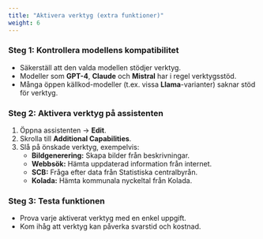 ```yaml
---
title: "Aktivera verktyg (extra funktioner)"
weight: 6
---
```


### Steg 1: Kontrollera modellens kompatibilitet
- Säkerställ att den valda modellen stödjer verktyg.
- Modeller som **GPT-4**, **Claude** och **Mistral** har i regel verktygsstöd.
- Många öppen källkod-modeller (t.ex. vissa **Llama**-varianter) saknar stöd för verktyg.

### Steg 2: Aktivera verktyg på assistenten
1. Öppna assistenten → **Edit**.
2. Skrolla till **Additional Capabilities**.
3. Slå på önskade verktyg, exempelvis:
   - **Bildgenerering:** Skapa bilder från beskrivningar.
   - **Webbsök:** Hämta uppdaterad information från internet.
   - **SCB:** Fråga efter data från Statistiska centralbyrån.
   - **Kolada:** Hämta kommunala nyckeltal från Kolada.

### Steg 3: Testa funktionen
- Prova varje aktiverat verktyg med en enkel uppgift.
- Kom ihåg att verktyg kan påverka svarstid och kostnad.
